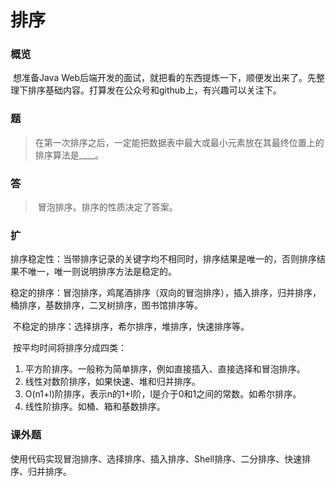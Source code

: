 # 排序

### 概览

​    想准备Java Web后端开发的面试，就把看的东西提炼一下，顺便发出来了。先整理下排序基础内容。打算发在公众号和github上，有兴趣可以关注下。

### 题

> ​    在第一次排序之后，一定能把数据表中最大或最小元素放在其最终位置上的排序算法是____。

### 答

> ​    冒泡排序。排序的性质决定了答案。

### 扩

​    排序稳定性：当带排序记录的关键字均不相同时，排序结果是唯一的，否则排序结果不唯一，唯一则说明排序方法是稳定的。

​    稳定的排序：冒泡排序，鸡尾酒排序（双向的冒泡排序），插入排序，归并排序，桶排序，基数排序，二叉树排序，图书馆排序等。

​    不稳定的排序：选择排序，希尔排序，堆排序，快速排序等。

​    按平均时间将排序分成四类：

1. 平方阶排序。一般称为简单排序，例如直接插入、直接选择和冒泡排序。
2. 线性对数阶排序，如果快速、堆和归并排序。
3. O(n1+l)阶排序，表示n的1+l阶，l是介于0和1之间的常数。如希尔排序。
4. 线性阶排序。如桶、箱和基数排序。

### 课外题

使用代码实现冒泡排序、选择排序、插入排序、Shell排序、二分排序、快速排序、归并排序。